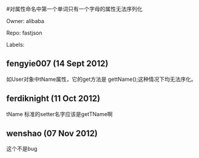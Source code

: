 #对属性命名中第一个单词只有一个字母的属性无法序列化

Owner: alibaba

Repo: fastjson

Labels: 

## fengyie007 (14 Sept 2012)

如User对象中tName属性，它的get方法是 gettName();这种情况下均无法序化。


## ferdiknight (11 Oct 2012)

tName 标准的setter名字应该是getTName啊


## wenshao (07 Nov 2012)

这个不是bug


